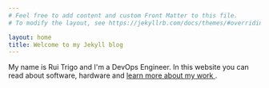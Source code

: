 ```yaml
---
# Feel free to add content and custom Front Matter to this file.
# To modify the layout, see https://jekyllrb.com/docs/themes/#overriding-theme-defaults

layout: home
title: Welcome to my Jekyll blog
---
```


My name is Rui Trigo and I'm a DevOps Engineer. In this website you can read about software, hardware and <a href="/about"> learn more about my work </a>.
